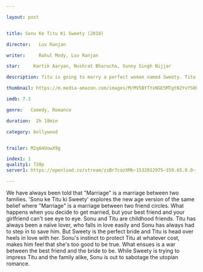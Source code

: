 ```yaml
---

layout: post


title: Sonu Ke Titu Ki Sweety (2018)

director:   Luv Ranjan

writer:     Rahul Mody, Luv Ranjan

star:     Kartik Aaryan, Nushrat Bharucha, Sunny Singh Nijjar

description: Titu is going to marry a perfect woman named Sweety. Titu's best-friend Sonu doubts Sweety's character and tries to break the marriage while Sweety tries to do opposite and which leads to war between Bromance and Romance.

thumbnail: https://m.media-amazon.com/images/M/MV5BYTYxNGE5MTgtN2YxYS00ODYyLWE1YzQtYzNlMzAyMTBlMWZhXkEyXkFqcGdeQXVyMzcwOTk0MzU@._V1_UY268_CR1,0,182,268_AL__QL50.jpg

imdb: 7.3

genre:   Comedy, Romance 

duration:  2h 18min

category: bollywood


trailer: M2q64UowX9g

index1: 1
quality1: 720p
server1: https://openload.co/stream/zsBr7cozXMk~1532012975~159.65.0.0~_FLZe1fn

---
```


We have always been told that "Marriage" is a marriage between two families. 'Sonu ke Titu ki Sweety' explores the new age version of the same belief where "Marriage" is a marriage between two friend circles. What happens when you decide to get married, but your best friend and your girlfriend can't see eye to eye. Sonu and Titu are childhood friends. Titu has always been a naïve lover, who falls in love easily and Sonu has always had to step in to save him. But Sweety is the perfect bride and Titu is head over heels in love with her. Sonu's instinct to protect Titu at whatever cost, makes him feel that she's too good to be true. What ensues is a war between the best friend and the bride to be. While Sweety is trying to impress Titu and the family alike, Sonu is out to sabotage the utopian romance.